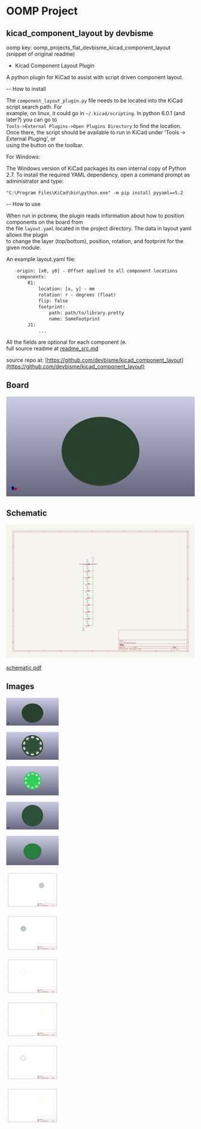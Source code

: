 # OOMP Project  
## kicad_component_layout  by devbisme  
  
oomp key: oomp_projects_flat_devbisme_kicad_component_layout  
(snippet of original readme)  
  
- Kicad Component Layout Plugin  
  
A python plugin for KiCad to assist with script driven component layout.  
  
-- How to install  
  
The `component_layout_plugin.py` file needs to be located into the KiCad script search path. For  
example, on linux, it could go in `~/.kicad/scripting`. In python 6.0.1 (and later?) you can go to  
`Tools->External Plugins->Open Plugins Directory` to find the location.  
Once there, the script should be available to run in KiCad under 'Tools -> External Pluging', or  
using the button on the toolbar.  
  
For Windows:  
  
The Windows version of KiCad packages its own internal copy of Python 2.7. To install the required YAML dependency, open a command prompt as administrator and type:  
  
```  
"C:\Program Files\KiCad\bin\python.exe" -m pip install pyyaml==5.2  
```  
  
-- How to use  
  
When run in pcbnew, the plugin reads information about how to position components on the board from  
the file `layout.yaml` located in the project directory. The data in layout yaml allows the plugin  
to change the layer (top/bottom), position, rotation, and footprint for the given module.  
  
An example layout.yaml file:  
  
```  
    origin: [x0, y0] - Offset applied to all component locations  
    components:  
        R1:  
            location: [x, y] - mm  
            rotation: r - degrees (float)  
            flip: false  
            footprint:  
                path: path/to/library.pretty  
                name: SomeFootprint  
        J1:  
            ...  
```  
  
All the fields are optional for each component (e.  
  full source readme at [readme_src.md](readme_src.md)  
  
source repo at: [https://github.com/devbisme/kicad_component_layout](https://github.com/devbisme/kicad_component_layout)  
## Board  
  
[![working_3d.png](working_3d_600.png)](working_3d.png)  
## Schematic  
  
[![working_schematic.png](working_schematic_600.png)](working_schematic.png)  
  
[schematic pdf](working_schematic.pdf)  
## Images  
  
[![working_3d.png](working_3d_140.png)](working_3d.png)  
  
[![working_3d_back.png](working_3d_back_140.png)](working_3d_back.png)  
  
[![working_3D_bottom.png](working_3D_bottom_140.png)](working_3D_bottom.png)  
  
[![working_3d_front.png](working_3d_front_140.png)](working_3d_front.png)  
  
[![working_3D_top.png](working_3D_top_140.png)](working_3D_top.png)  
  
[![working_assembly_page_01.png](working_assembly_page_01_140.png)](working_assembly_page_01.png)  
  
[![working_assembly_page_02.png](working_assembly_page_02_140.png)](working_assembly_page_02.png)  
  
[![working_assembly_page_03.png](working_assembly_page_03_140.png)](working_assembly_page_03.png)  
  
[![working_assembly_page_04.png](working_assembly_page_04_140.png)](working_assembly_page_04.png)  
  
[![working_assembly_page_05.png](working_assembly_page_05_140.png)](working_assembly_page_05.png)  
  
[![working_assembly_page_06.png](working_assembly_page_06_140.png)](working_assembly_page_06.png)  
